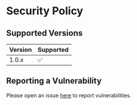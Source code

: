 # Security Policy

## Supported Versions

| Version | Supported          |
| ------- | ------------------ |
| 1.0.x   | :white_check_mark: |

## Reporting a Vulnerability

Please open an issue [here](https://github.com/tianhaoz95/mirror-action/issues) to report vulnerabilities.
